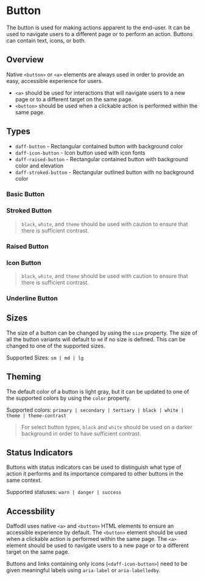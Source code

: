 # Button
The button is used for making actions apparent to the end-user. It can be used to navigate users to a different page or to perform an action. Buttons can contain text, icons, or both.

## Overview
Native `<button>` or `<a>` elements are always used in order to provide an easy, accessible experience for users.
- `<a>` should be used for interactions that will navigate users to a new page or to a different target on the same page.
- `<button>` should be used when a clickable action is performed within the same page.

## Types
- `daff-button` - Rectangular contained button with background color
- `daff-icon-button` - Icon button used with icon fonts
- `daff-raised-button` - Rectangular contained button with background color and elevation
- `daff-stroked-button` - Rectangular outlined button with no background color

### Basic Button
<design-land-example-viewer-container example="basic-button"></design-land-example-viewer-container>

### Stroked Button
<design-land-example-viewer-container example="stroked-button"></design-land-example-viewer-container>

> `black`, `white`, and `theme` should be used with caution to ensure that there is sufficient contrast.

### Raised Button
<design-land-example-viewer-container example="raised-button"></design-land-example-viewer-container>

### Icon Button
<design-land-example-viewer-container example="icon-button"></design-land-example-viewer-container>

> `black`, `white`, and `theme` should be used with caution to ensure that there is sufficient contrast.

### Underline Button
<design-land-example-viewer-container example="underline-button"></design-land-example-viewer-container>

## Sizes
The size of a button can be changed by using the `size` property. The size of all the button variants will default to `md` if no size is defined. This can be changed to one of the supported sizes.

Supported Sizes: `sm | md | lg`

<design-land-example-viewer-container example="sizeable-button"></design-land-example-viewer-container>

## Theming
The default color of a button is light gray, but it can be updated to one of the supported colors by using the `color` property.

Supported colors: `primary | secondary | tertiary | black | white | theme | theme-contrast`

> For select button types, `black` and `white` should be used on a darker background in order to have sufficient contrast.

## Status Indicators
Buttons with status indicators can be used to distinguish what type of action it performs and its importance compared to other buttons in the same context.

Supported statuses: `warn | danger | success`

<design-land-example-viewer-container example="statusable-button"></design-land-example-viewer-container>

## Accessbility
Daffodil uses native `<a>` and `<button>` HTML elements to ensure an accessible experience by default. The `<button>` element should be used when a clickable action is performed within the same page. The `<a>` element should be used to navigate users to a new page or to a different target on the same page.

Buttons and links containing only icons (`<daff-icon-button>`) need to be given meaningful labels using `aria-label` or `aria-labelledby`.